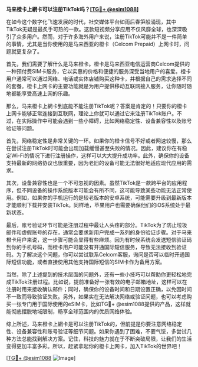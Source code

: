 **马来橙卡上網卡可以注册TikTok吗？[[TG💪+ @esim1088](https://t.me/s/esim1088)]**

在如今这个数字化飞速发展的时代，社交媒体平台如雨后春笋般涌现，其中TikTok无疑是最炙手可热的一款。这款短视频分享应用不仅风靡全球，也深深吸引了众多用户。然而，对于许多海外用户来说，注册TikTok可能并不是一件简单的事情，尤其是当你使用的是马来西亚的橙卡（Celcom Prepaid）上网卡时，问题就更复杂了。

首先，我们需要了解什么是马来橙卡。橙卡是马来西亚电信运营商Celcom提供的一种预付费SIM卡服务，它以实惠的价格和便捷的服务深受当地用户的喜爱。橙卡用户通常可以通过网络、电话或实体店铺购买这种卡，并根据自己的需求选择不同的套餐。橙卡上网卡的主要功能就是为用户提供移动互联网接入服务，让你随时随地都能享受高速上网的乐趣。

那么，马来橙卡上網卡到底能不能注册TikTok呢？答案是肯定的！只要你的橙卡上网卡能够正常连接到互联网，理论上你就可以通过它来注册TikTok账户。不过，在实际操作中可能会遇到一些小障碍，比如网络稳定性、设备兼容性以及账号验证等问题。

首先，网络稳定性是非常关键的一环。如果你的橙卡信号不好或者网速较慢，那么在尝试注册TikTok时可能会出现加载缓慢甚至失败的情况。因此，建议你在有稳定Wi-Fi的情况下进行注册操作，这样可以大大提升成功率。此外，确保你的设备支持最新的网络协议也很重要，因为老旧的设备可能无法很好地适应现代应用的需求。

其次，设备兼容性也是一个不可忽视的因素。虽然TikTok是一款跨平台的应用程序，但不同设备的操作系统版本可能会有所不同，这可能导致某些功能无法正常使用。例如，如果你的手机运行的是较老版本的安卓系统，可能需要升级到最新版本才能顺利下载并安装TikTok。同样地，苹果用户也需要确保他们的iOS系统处于最新状态。

最后，账号验证环节可能是注册过程中最让人头疼的部分。TikTok为了防止垃圾邮件和虚假账号的存在，通常会要求新用户完成一系列的身份验证步骤。对于马来橙卡用户来说，这一步骤可能会显得有些麻烦。因为有时候系统会发送短信验证码到你的手机号码，而橙卡用户可能没有开通国际短信服务，导致无法接收到验证码。为了解决这个问题，你可以尝试联系Celcom客服，询问是否可以临时开通国际短信功能，或者直接使用其他支持国际短信的SIM卡作为备用方案。

当然，除了上述提到的技术层面的问题外，还有一些小技巧可以帮助你更轻松地完成TikTok注册过程。比如说，提前准备好一张有效的电子邮箱地址，这样可以在注册时用来接收确认邮件；同时，确保你的设备时间和日期设置正确，以免因时间不一致而导致验证失败。另外，如果实在无法解决网络或验证问题，也可以考虑购买一张专门用于国际使用的eSIM卡，比如TG💪+ @esim1088提供的产品，这样就能彻底摆脱地域限制，畅享全球范围内的优质网络体验。

综上所述，马来橙卡上網卡是可以注册TikTok的，但前提是你要注意网络稳定性、设备兼容性和账号验证等细节问题。如果你遇到了困难，不要气馁，多尝试几种方法总能找到解决方案。记住，科技的魅力就在于不断突破局限，让我们的生活变得更加丰富多彩。所以，赶紧拿起你的橙卡上网卡，加入TikTok的世界吧！

[[TG💪+ @esim1088](https://t.me/s/esim1088) ![Image](https://i.postimg.cc/4NQfJmqS/Snipaste-2025-05-13-00-14-12.png)]